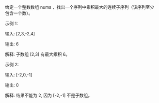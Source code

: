 给定一个整数数组 nums ，找出一个序列中乘积最大的连续子序列（该序列至少包含一个数）。

示例 1:

输入: [2,3,-2,4]

输出: 6

解释: 子数组 [2,3] 有最大乘积 6。

示例 2:

输入: [-2,0,-1]

输出: 0

解释: 结果不能为 2, 因为 [-2,-1] 不是子数组。
